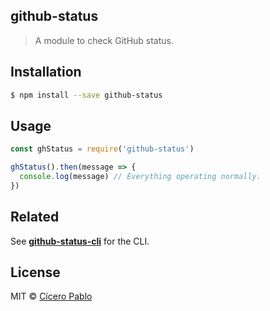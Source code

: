 ## github-status
> A module to check GitHub status.

## Installation

```sh
$ npm install --save github-status
```

## Usage

```js
const ghStatus = require('github-status')

ghStatus().then(message => {
  console.log(message) // Everything operating normally.
})
```

## Related

See **[github-status-cli](https://github.com/ciceropablo/github-status-cli)** for the CLI.

## License

MIT © [Cícero Pablo](http://ciceropablo.github.io)
